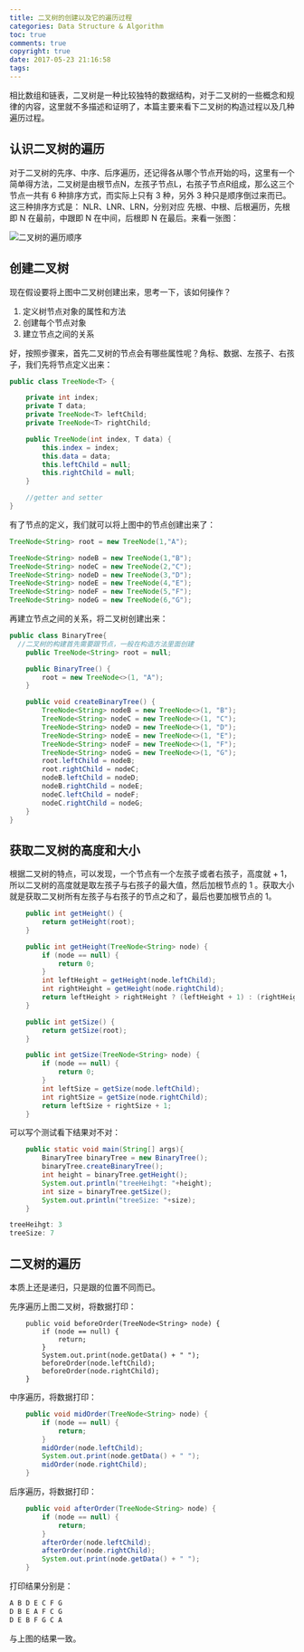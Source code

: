 ```yaml
---
title: 二叉树的创建以及它的遍历过程
categories: Data Structure & Algorithm
toc: true
comments: true
copyright: true
date: 2017-05-23 21:16:58
tags:
---
```


相比数组和链表，二叉树是一种比较独特的数据结构，对于二叉树的一些概念和规律的内容，这里就不多描述和证明了，本篇主要来看下二叉树的构造过程以及几种遍历过程。

<!--more-->

## 认识二叉树的遍历

对于二叉树的先序、中序、后序遍历，还记得各从哪个节点开始的吗，这里有一个简单得方法，二叉树是由根节点N，左孩子节点L，右孩子节点R组成，那么这三个节点一共有 6 种排序方式，而实际上只有 3 种，另外 3 种只是顺序倒过来而已。这三种排序方式是： NLR、LNR、LRN，分别对应 先根、中根、后根遍历，先根即 N 在最前，中跟即 N 在中间，后根即 N 在最后。来看一张图：

![二叉树的遍历顺序](/images/Structure/binary_tree.png)



## 创建二叉树

现在假设要将上图中二叉树创建出来，思考一下，该如何操作？

1. 定义树节点对象的属性和方法
2. 创建每个节点对象
3. 建立节点之间的关系

好，按照步骤来，首先二叉树的节点会有哪些属性呢？角标、数据、左孩子、右孩子，我们先将节点定义出来：

```java
public class TreeNode<T> {

    private int index;
    private T data;
    private TreeNode<T> leftChild;
    private TreeNode<T> rightChild;

    public TreeNode(int index, T data) {
        this.index = index;
        this.data = data;
        this.leftChild = null;
        this.rightChild = null;
    }

    //getter and setter
}
```

有了节点的定义，我们就可以将上图中的节点创建出来了：

```java
TreeNode<String> root = new TreeNode(1,"A");

TreeNode<String> nodeB = new TreeNode(1,"B");
TreeNode<String> nodeC = new TreeNode(2,"C");
TreeNode<String> nodeD = new TreeNode(3,"D");
TreeNode<String> nodeE = new TreeNode(4,"E");
TreeNode<String> nodeF = new TreeNode(5,"F");
TreeNode<String> nodeG = new TreeNode(6,"G");
```

再建立节点之间的关系，将二叉树创建出来：

```java
public class BinaryTree{
  //二叉树的构建首先需要跟节点，一般在构造方法里面创建
    public TreeNode<String> root = null;

    public BinaryTree() {
        root = new TreeNode<>(1, "A");
    }

    public void createBinaryTree() {
        TreeNode<String> nodeB = new TreeNode<>(1, "B");
        TreeNode<String> nodeC = new TreeNode<>(1, "C");
        TreeNode<String> nodeD = new TreeNode<>(1, "D");
        TreeNode<String> nodeE = new TreeNode<>(1, "E");
        TreeNode<String> nodeF = new TreeNode<>(1, "F");
        TreeNode<String> nodeG = new TreeNode<>(1, "G");
        root.leftChild = nodeB;
        root.rightChild = nodeC;
        nodeB.leftChild = nodeD;
        nodeB.rightChild = nodeE;
        nodeC.leftChild = nodeF;
        nodeC.rightChild = nodeG;
    }
}
```

## 获取二叉树的高度和大小

根据二叉树的特点，可以发现，一个节点有一个左孩子或者右孩子，高度就 + 1，所以二叉树的高度就是取左孩子与右孩子的最大值，然后加根节点的 1 。获取大小就是获取二叉树所有左孩子与右孩子的节点之和了，最后也要加根节点的 1。

```java
    public int getHeight() {
        return getHeight(root);
    }

    public int getHeight(TreeNode<String> node) {
        if (node == null) {
            return 0;
        }
        int leftHeight = getHeight(node.leftChild);
        int rightHeight = getHeight(node.rightChild);
        return leftHeight > rightHeight ? (leftHeight + 1) : (rightHeight + 1);
    }

```

```java
    public int getSize() {
        return getSize(root);
    }

    public int getSize(TreeNode<String> node) {
        if (node == null) {
            return 0;
        }
        int leftSize = getSize(node.leftChild);
        int rightSize = getSize(node.rightChild);
        return leftSize + rightSize + 1;
    }

```

可以写个测试看下结果对不对：

```java
	public static void main(String[] args){
		BinaryTree binaryTree = new BinaryTree();
		binaryTree.createBinaryTree();
		int height = binaryTree.getHeight();
		System.out.println("treeHeihgt: "+height);
		int size = binaryTree.getSize();
		System.out.println("treeSize: "+size);
	}
```

```java
treeHeihgt: 3
treeSize: 7
```

## 二叉树的遍历

本质上还是递归，只是跟的位置不同而已。

先序遍历上图二叉树，将数据打印：

```
    public void beforeOrder(TreeNode<String> node) {
        if (node == null) {
            return;
        }
        System.out.print(node.getData() + " ");
        beforeOrder(node.leftChild);
        beforeOrder(node.rightChild);
    }
```

中序遍历，将数据打印：

```java
    public void midOrder(TreeNode<String> node) {
        if (node == null) {
            return;
        }
        midOrder(node.leftChild);
        System.out.print(node.getData() + " ");
        midOrder(node.rightChild);
    }
```

后序遍历，将数据打印：

```java
    public void afterOrder(TreeNode<String> node) {
        if (node == null) {
            return;
        }
        afterOrder(node.leftChild);
        afterOrder(node.rightChild);
        System.out.print(node.getData() + " ");
    }
```

打印结果分别是：

```java
A B D E C F G 
D B E A F C G 
D E B F G C A 
```

与上图的结果一致。







